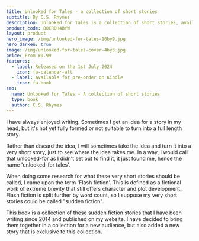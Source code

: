 ```yaml
---
title: Unlooked for Tales - a collection of short stories
subtitle: By C.S. Rhymes
description: Unlooked for Tales is a collection of short stories, available on Amazon Kindle
product_code: B0CRQH4BYW
layout: product
hero_image: /img/unlooked-for-tales-16by9.jpg
hero_darken: true
image: /img/unlooked-for-tales-cover-4by3.jpg
price: From £0.99
features:
  - label: Released on the 1st July 2024
    icon: fa-calendar-alt
  - label: Available for pre-order on Kindle
    icon: fa-book
seo:
  name: Unlooked for Tales - A collection of short stories
  type: book
  author: C.S. Rhymes
---
```


I have always enjoyed writing. Sometimes I get an idea for a story in my head, but it's not yet fully formed or not suitable to turn into a full length story.

Rather than discard the idea, I will sometimes take the idea and turn it into a very short story, just to see where the idea takes me. In a way, I would call that unlooked-for as I didn't set out to find it, it just found me, hence the name 'unlooked-for tales'.

When doing some research for what these very short stories should be called, I came upon the term 'Flash fiction'. This is defined as a fictional work of extreme brevity that still offers character and plot development. Flash fiction is split further by word count, so I suppose my very short stories could be called "sudden fiction".

This book is a collection of these sudden fiction stories that I have been writing since 2014 and published on my website. I have decided to bring them together in a collection for a new audience, but also added a new story that is exclusive to this collection.
